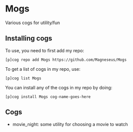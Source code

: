 # Mogs
Various cogs for utility/fun

## Installing cogs 
To use, you need to first add my repo:

`[p]cog repo add Mogs https://github.com/Magneseus/Mogs`

To get a list of cogs in my repo, use:

`[p]cog list Mogs`

You can install any of the cogs in my repo by doing:

`[p]cog install Mogs cog-name-goes-here`

## Cogs
- movie_night: some utility for choosing a movie to watch

